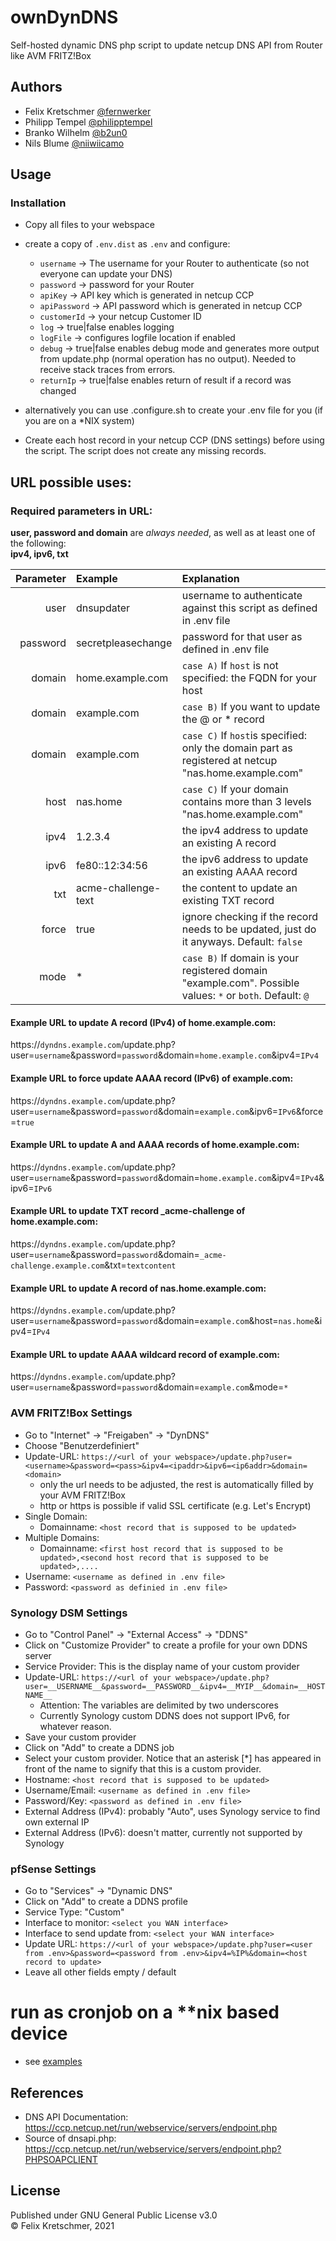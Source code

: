 # ownDynDNS
Self-hosted dynamic DNS php script to update netcup DNS API from Router like AVM FRITZ!Box  

## Authors
* Felix Kretschmer [@fernwerker](https://github.com/fernwerker)
* Philipp Tempel [@philipptempel](https://github.com/philipptempel)
* Branko Wilhelm [@b2un0](https://github.com/b2un0)
* Nils Blume [@niiwiicamo](https://github.com/niiwiicamo)

## Usage
### Installation
* Copy all files to your webspace
* create a copy of `.env.dist` as `.env` and configure:
  * `username` -> The username for your Router to authenticate (so not everyone can update your DNS)
  * `password` -> password for your Router
  * `apiKey` -> API key which is generated in netcup CCP
  * `apiPassword` -> API password which is generated in netcup CCP
  * `customerId` -> your netcup Customer ID
  * `log` -> true|false enables logging
  * `logFile` -> configures logfile location if enabled
  * `debug` -> true|false enables debug mode and generates more output from update.php (normal operation has no output). Needed to receive stack traces from errors.
  * `returnIp` -> true|false enables return of result if a record was changed

* alternatively you can use .configure.sh to create your .env file for you (if you are on a *NIX system)

* Create each host record in your netcup CCP (DNS settings) before using the script. The script does not create any missing records.


## URL possible uses:
### Required parameters in URL:

<b>user, password and domain</b> are <i> always needed</i>, as well as at least one of the following: <br>
<b>ipv4, ipv6, txt</b>


Parameter | Example | Explanation
---: | :--- | :---
user | dnsupdater | username to authenticate against this script as defined in .env file
password | secretpleasechange |password for that user as defined in .env file
domain | home.example.com | `case A)` If `host` is not specified: the FQDN for your host
domain | example.com | `case B)` If you want to update the @ or * record
domain | example.com | `case C)` If `host`is specified: only the domain part as registered at netcup "nas.home.example.com"
host | nas.home | `case C)` If your domain contains more than 3 levels "nas.home.example.com"
ipv4 | 1.2.3.4 | the ipv4 address to update an existing A record
ipv6 | fe80::12:34:56 | the ipv6 address to update an existing AAAA record
txt | acme-challenge-text | the content to update an existing TXT record
force | true | ignore checking if the record needs to be updated, just do it anyways. Default: `false`
mode | * | `case B)` If domain is your registered domain "example.com". Possible values: `*` or `both`. Default: `@`



#### Example URL to update A record (IPv4) of home.example.com:
https://`dyndns.example.com`/update.php?user=`username`&password=`password`&domain=`home.example.com`&ipv4=`IPv4`

#### Example URL to force update AAAA record (IPv6) of example.com:
https://`dyndns.example.com`/update.php?user=`username`&password=`password`&domain=`example.com`&ipv6=`IPv6`&force=`true`

#### Example URL to update A and AAAA records of home.example.com:
https://`dyndns.example.com`/update.php?user=`username`&password=`password`&domain=`home.example.com`&ipv4=`IPv4`&ipv6=`IPv6`

#### Example URL to update TXT record _acme-challenge of home.example.com:
https://`dyndns.example.com`/update.php?user=`username`&password=`password`&domain=`_acme-challenge.example.com`&txt=`textcontent`

#### Example URL to update A record of nas.home.example.com:
https://`dyndns.example.com`/update.php?user=`username`&password=`password`&domain=`example.com`&host=`nas.home`&ipv4=`IPv4`

#### Example URL to update AAAA wildcard record of example.com:
https://`dyndns.example.com`/update.php?user=`username`&password=`password`&domain=`example.com`&mode=`*` 


### AVM FRITZ!Box Settings
* Go to "Internet" -> "Freigaben" -> "DynDNS"
* Choose "Benutzerdefiniert"
* Update-URL: `https://<url of your webspace>/update.php?user=<username>&password=<pass>&ipv4=<ipaddr>&ipv6=<ip6addr>&domain=<domain>`
  * only the url needs to be adjusted, the rest is automatically filled by your AVM FRITZ!Box
  * http or https is possible if valid SSL certificate (e.g. Let's Encrypt)
* Single Domain:
  * Domainname: `<host record that is supposed to be updated>`
* Multiple Domains:
  * Domainname: `<first host record that is supposed to be updated>,<second host record that is supposed to be updated>,....`
* Username: `<username as defined in .env file>`
* Password: `<password as definied in .env file>`

### Synology DSM Settings
* Go to "Control Panel" -> "External Access" -> "DDNS"
* Click on "Customize Provider" to create a profile for your own DDNS server
* Service Provider: This is the display name of your custom provider
* Update-URL: `https://<url of your webspace>/update.php?user=__USERNAME__&password=__PASSWORD__&ipv4=__MYIP__&domain=__HOSTNAME__`
  * Attention: The variables are delimited by two underscores
  * Currently Synology custom DDNS does not support IPv6, for whatever reason.
* Save your custom provider
* Click on "Add" to create a DDNS job
* Select your custom provider. Notice that an asterisk [*] has appeared in front of the name to signify that this is a custom provider.
* Hostname: `<host record that is supposed to be updated>`
* Username/Email: `<username as defined in .env file>`
* Password/Key: `<password as defined in .env file>`
* External Address (IPv4): probably "Auto", uses Synology service to find own external IP
* External Address (IPv6): doesn't matter, currently not supported by Synology

### pfSense Settings
* Go to "Services" -> "Dynamic DNS"
* Click on "Add" to create a DDNS profile
* Service Type: "Custom"
* Interface to monitor: `<select you WAN interface>`
* Interface to send update from: `<select your WAN interface>`
* Update URL: `https://<url of your webspace>/update.php?user=<user from .env>&password=<password from .env>&ipv4=%IP%&domain=<host record to update>`
* Leave all other fields empty / default

# run as cronjob on a **nix based device
* see [examples](./examples)

## References
* DNS API Documentation: https://ccp.netcup.net/run/webservice/servers/endpoint.php
* Source of dnsapi.php: https://ccp.netcup.net/run/webservice/servers/endpoint.php?PHPSOAPCLIENT

## License
Published under GNU General Public License v3.0  
&copy; Felix Kretschmer, 2021

